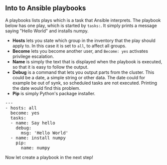 ## Into to Ansible playbooks

A playbooks lists plays which is a task that Ansible interprets. The playbook below has one play, which is started by `tasks:`. It simply prints a message saying "Hello World" and installs numpy.

- __Hosts__ lets you state which group in the inventory that the play should apply to. In this case it is set to `all`, to affect all groups.
- __Become__ lets you become another user, and `Become: yes` activates privilege escalation.
- __Name__ is simply the text that is displayed when the playbook is executed, so that it is easy to follow the output.
- __Debug__ is a command that lets you output parts from the cluster. This could be a date, a simple string or other data. The date could for example be out of synk, so scheduled tasks are not executed. Printing the date would find this problem.
- __Pip__ is simply Python's package installer.

<pre class="file"
 data-filename="./playbook.yml"
  data-target="replace">
---
- hosts: all
  become: yes
  tasks:
  - name: Say hello
    debug:
      msg: 'Hello World'
  - name: install numpy
    pip:
      name: numpy
</pre>


Now let create a playbook in the next step!
